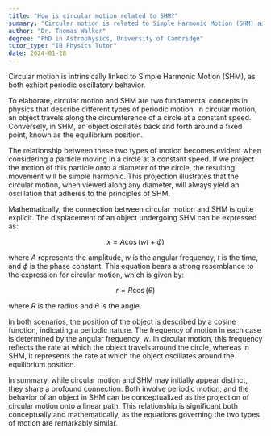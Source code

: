 ```yaml
---
title: "How is circular motion related to SHM?"
summary: "Circular motion is related to Simple Harmonic Motion (SHM) as both involve periodic oscillatory motion."
author: "Dr. Thomas Walker"
degree: "PhD in Astrophysics, University of Cambridge"
tutor_type: "IB Physics Tutor"
date: 2024-01-28
---
```


Circular motion is intrinsically linked to Simple Harmonic Motion (SHM), as both exhibit periodic oscillatory behavior.

To elaborate, circular motion and SHM are two fundamental concepts in physics that describe different types of periodic motion. In circular motion, an object travels along the circumference of a circle at a constant speed. Conversely, in SHM, an object oscillates back and forth around a fixed point, known as the equilibrium position.

The relationship between these two types of motion becomes evident when considering a particle moving in a circle at a constant speed. If we project the motion of this particle onto a diameter of the circle, the resulting movement will be simple harmonic. This projection illustrates that the circular motion, when viewed along any diameter, will always yield an oscillation that adheres to the principles of SHM.

Mathematically, the connection between circular motion and SHM is quite explicit. The displacement of an object undergoing SHM can be expressed as:

$$ x = A \cos(wt + \phi) $$

where $A$ represents the amplitude, $w$ is the angular frequency, $t$ is the time, and $\phi$ is the phase constant. This equation bears a strong resemblance to the expression for circular motion, which is given by:

$$ r = R \cos(\theta) $$

where $R$ is the radius and $\theta$ is the angle.

In both scenarios, the position of the object is described by a cosine function, indicating a periodic nature. The frequency of motion in each case is determined by the angular frequency, $w$. In circular motion, this frequency reflects the rate at which the object travels around the circle, whereas in SHM, it represents the rate at which the object oscillates around the equilibrium position.

In summary, while circular motion and SHM may initially appear distinct, they share a profound connection. Both involve periodic motion, and the behavior of an object in SHM can be conceptualized as the projection of circular motion onto a linear path. This relationship is significant both conceptually and mathematically, as the equations governing the two types of motion are remarkably similar.
    